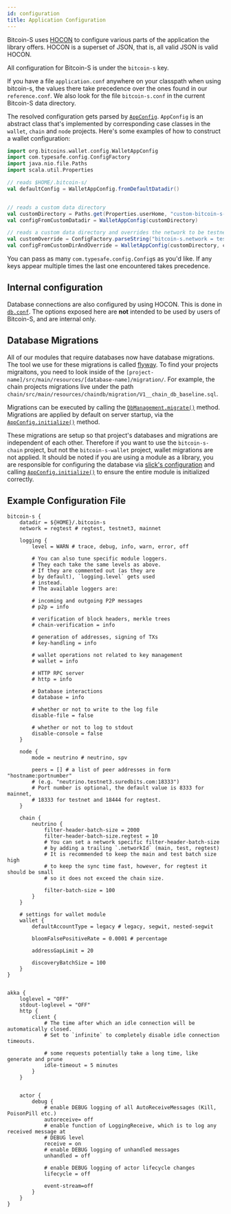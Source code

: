 ```yaml
---
id: configuration
title: Application Configuration
---
```


Bitcoin-S uses [HOCON](https://github.com/lightbend/config/blob/master/HOCON.md)
to configure various parts of the application the library offers. HOCON is a
superset of JSON, that is, all valid JSON is valid HOCON.

All configuration for Bitcoin-S is under the `bitcoin-s` key.

If you have a file `application.conf` anywhere on your classpath when using
bitcoin-s, the values there take precedence over the ones found in our
`reference.conf`. We also look for the file `bitcoin-s.conf` in the current
Bitcoin-S data directory.

The resolved configuration gets parsed by
[`AppConfig`](../../db-commons/src/main/scala/org/bitcoins/db/AppConfig.scala).
`AppConfig` is an abstract class that's implemented by corresponding case
classes in the `wallet`, `chain` and `node` projects. Here's some examples of how to
construct a wallet configuration:

```scala mdoc:compile-only
import org.bitcoins.wallet.config.WalletAppConfig
import com.typesafe.config.ConfigFactory
import java.nio.file.Paths
import scala.util.Properties

// reads $HOME/.bitcoin-s/
val defaultConfig = WalletAppConfig.fromDefaultDatadir()


// reads a custom data directory
val customDirectory = Paths.get(Properties.userHome, "custom-bitcoin-s-directory")
val configFromCustomDatadir = WalletAppConfig(customDirectory)

// reads a custom data directory and overrides the network to be testnet3
val customOverride = ConfigFactory.parseString("bitcoin-s.network = testnet3")
val configFromCustomDirAndOverride = WalletAppConfig(customDirectory, customOverride)
```

You can pass as many `com.typesafe.config.Config`s as you'd like. If any
keys appear multiple times the last one encountered takes precedence.

## Internal configuration

Database connections are also configured by using HOCON. This is done in
[`db.conf`](../../db-commons/src/main/resources/db.conf). The options
exposed here are **not** intended to
be used by users of Bitcoin-S, and are internal only.

## Database Migrations

All of our modules that require databases now have database migrations. The tool we use for these migrations is 
called [flyway](https://flywaydb.org/). To find your projects migraitons, you need to look inside of the 
`[project-name]/src/main/resources/[database-name]/migration/`. For example, the chain projects migrations live under 
the path `chain/src/main/resources/chaindb/migration/V1__chain_db_baseline.sql`.

Migrations can be executed by calling the [`DbManagement.migrate()`](https://github.com/bitcoin-s/bitcoin-s/blob/e387d075b0ff2e0a0fec15788fcb48e4ddc4d9d5/db-commons/src/main/scala/org/bitcoins/db/DbManagement.scala#L92) 
method. Migrations are applied by default on server startup, via the [`AppConfig.initialize()`](https://github.com/bitcoin-s/bitcoin-s/blob/master/db-commons/src/main/scala/org/bitcoins/db/AppConfig.scala#L49) 
method. 

These migrations are setup so that project's databases and migrations are independent of each other. Therefore if you
want to use the `bitcoin-s-chain` project, but not the `bitcoin-s-wallet` project, wallet migrations are not applied. 
It should be noted if you are using a module as a library, you are responsible for configuring the database via 
[slick's configuration](https://scala-slick.org/doc/3.3.1/database.html#using-typesafe-config) and calling 
[`AppConfig.initialize()`](https://github.com/bitcoin-s/bitcoin-s/blob/master/db-commons/src/main/scala/org/bitcoins/db/AppConfig.scala#L49) 
to ensure the entire module is initialized correctly.

## Example Configuration File
```$xslt
bitcoin-s {
    datadir = ${HOME}/.bitcoin-s
    network = regtest # regtest, testnet3, mainnet

    logging {
        level = WARN # trace, debug, info, warn, error, off

        # You can also tune specific module loggers.
        # They each take the same levels as above.
        # If they are commented out (as they are
        # by default), `logging.level` gets used
        # instead. 
        # The available loggers are: 

        # incoming and outgoing P2P messages
        # p2p = info

        # verification of block headers, merkle trees
        # chain-verification = info

        # generation of addresses, signing of TXs
        # key-handling = info

        # wallet operations not related to key management
        # wallet = info

        # HTTP RPC server
        # http = info

        # Database interactions
        # database = info

        # whether or not to write to the log file
        disable-file = false

        # whether or not to log to stdout 
        disable-console = false
    }

    node {
        mode = neutrino # neutrino, spv

        peers = [] # a list of peer addresses in form "hostname:portnumber"
        # (e.g. "neutrino.testnet3.suredbits.com:18333")
        # Port number is optional, the default value is 8333 for mainnet,
        # 18333 for testnet and 18444 for regtest.
    }

    chain {
        neutrino {
            filter-header-batch-size = 2000
            filter-header-batch-size.regtest = 10
            # You can set a network specific filter-header-batch-size
            # by adding a trailing `.networkId` (main, test, regtest)
            # It is recommended to keep the main and test batch size high
            # to keep the sync time fast, however, for regtest it should be small
            # so it does not exceed the chain size.

            filter-batch-size = 100
        }
    }

    # settings for wallet module
    wallet {
        defaultAccountType = legacy # legacy, segwit, nested-segwit

        bloomFalsePositiveRate = 0.0001 # percentage

        addressGapLimit = 20

        discoveryBatchSize = 100
    }
}


akka {
    loglevel = "OFF"
    stdout-loglevel = "OFF"
    http {
        client {
            # The time after which an idle connection will be automatically closed.
            # Set to `infinite` to completely disable idle connection timeouts.

            # some requests potentially take a long time, like generate and prune
            idle-timeout = 5 minutes
        }
    }


    actor {
        debug {
            # enable DEBUG logging of all AutoReceiveMessages (Kill, PoisonPill etc.)
            autoreceive= off
            # enable function of LoggingReceive, which is to log any received message at
            # DEBUG level
            receive = on
            # enable DEBUG logging of unhandled messages
            unhandled = off

            # enable DEBUG logging of actor lifecycle changes
            lifecycle = off

            event-stream=off
        }
    }
}
```